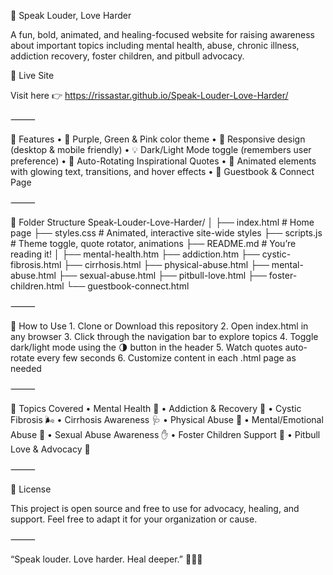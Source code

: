 🌟 Speak Louder, Love Harder

A fun, bold, animated, and healing-focused website for raising awareness about important topics including mental health, abuse, chronic illness, addiction recovery, foster children, and pitbull advocacy.

💜 Live Site

Visit here 👉 https://rissastar.github.io/Speak-Louder-Love-Harder/

⸻

🎨 Features
	•	💫 Purple, Green & Pink color theme
	•	📱 Responsive design (desktop & mobile friendly)
	•	💡 Dark/Light Mode toggle (remembers user preference)
	•	💬 Auto-Rotating Inspirational Quotes
	•	🌈 Animated elements with glowing text, transitions, and hover effects
	•	💌 Guestbook & Connect Page

⸻

📂 Folder Structure
Speak-Louder-Love-Harder/
│
├── index.html            # Home page
├── styles.css            # Animated, interactive site-wide styles
├── scripts.js            # Theme toggle, quote rotator, animations
├── README.md             # You’re reading it!
│
├── mental-health.htm
├── addiction.htm
├── cystic-fibrosis.html
├── cirrhosis.html
├── physical-abuse.html
├── mental-abuse.html
├── sexual-abuse.html
├── pitbull-love.html
├── foster-children.html
└── guestbook-connect.html

⸻

🔧 How to Use
	1.	Clone or Download this repository
	2.	Open index.html in any browser
	3.	Click through the navigation bar to explore topics
	4.	Toggle dark/light mode using the 🌗 button in the header
	5.	Watch quotes auto-rotate every few seconds
	6.	Customize content in each .html page as needed

⸻

📘 Topics Covered
	•	Mental Health 💭
	•	Addiction & Recovery 💊
	•	Cystic Fibrosis 🌬️
	•	Cirrhosis Awareness 🩺
	•	Physical Abuse 🚫
	•	Mental/Emotional Abuse 🧠
	•	Sexual Abuse Awareness ✋
	•	Foster Children Support 🧸
	•	Pitbull Love & Advocacy 🐾

⸻

📜 License

This project is open source and free to use for advocacy, healing, and support.
Feel free to adapt it for your organization or cause.

⸻

“Speak louder. Love harder. Heal deeper.” 💚💜💖